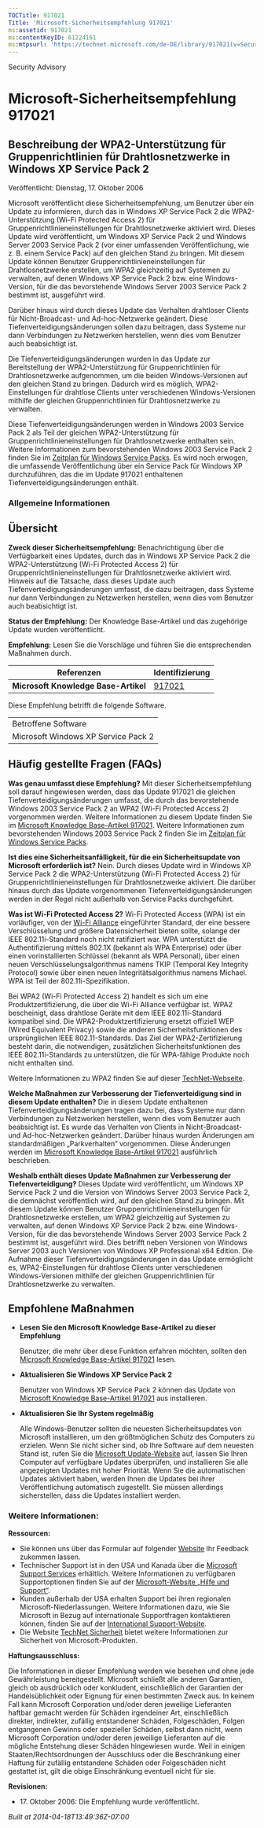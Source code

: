 ```yaml
---
TOCTitle: 917021
Title: 'Microsoft-Sicherheitsempfehlung 917021'
ms:assetid: 917021
ms:contentKeyID: 61224161
ms:mtpsurl: 'https://technet.microsoft.com/de-DE/library/917021(v=Security.10)'
---
```


Security Advisory

Microsoft-Sicherheitsempfehlung 917021
======================================

Beschreibung der WPA2-Unterstützung für Gruppenrichtlinien für Drahtlosnetzwerke in Windows XP Service Pack 2
-------------------------------------------------------------------------------------------------------------

Veröffentlicht: Dienstag, 17. Oktober 2006

Microsoft veröffentlicht diese Sicherheitsempfehlung, um Benutzer über ein Update zu informieren, durch das in Windows XP Service Pack 2 die WPA2-Unterstützung (Wi-Fi Protected Access 2) für Gruppenrichtlinieneinstellungen für Drahtlosnetzwerke aktiviert wird. Dieses Update wird veröffentlicht, um Windows XP Service Pack 2 und Windows Server 2003 Service Pack 2 (vor einer umfassenden Veröffentlichung, wie z. B. einem Service Pack) auf den gleichen Stand zu bringen. Mit diesem Update können Benutzer Gruppenrichtlinieneinstellungen für Drahtlosnetzwerke erstellen, um WPA2 gleichzeitig auf Systemen zu verwalten, auf denen Windows XP Service Pack 2 bzw. eine Windows-Version, für die das bevorstehende Windows Server 2003 Service Pack 2 bestimmt ist, ausgeführt wird.

Darüber hinaus wird durch dieses Update das Verhalten drahtloser Clients für Nicht-Broadcast- und Ad-hoc-Netzwerke geändert. Diese Tiefenverteidigungsänderungen sollen dazu beitragen, dass Systeme nur dann Verbindungen zu Netzwerken herstellen, wenn dies vom Benutzer auch beabsichtigt ist.

Die Tiefenverteidigungsänderungen wurden in das Update zur Bereitstellung der WPA2-Unterstützung für Gruppenrichtlinien für Drahtlosnetzwerke aufgenommen, um die beiden Windows-Versionen auf den gleichen Stand zu bringen. Dadurch wird es möglich, WPA2-Einstellungen für drahtlose Clients unter verschiedenen Windows-Versionen mithilfe der gleichen Gruppenrichtlinien für Drahtlosnetzwerke zu verwalten.

Diese Tiefenverteidigungsänderungen werden in Windows 2003 Service Pack 2 als Teil der gleichen WPA2-Unterstützung für Gruppenrichtlinieneinstellungen für Drahtlosnetzwerke enthalten sein. Weitere Informationen zum bevorstehenden Windows 2003 Service Pack 2 finden Sie im [Zeitplan für Windows Service Packs](http://www.microsoft.com/windows/lifecycle/servicepacks.mspx). Es wird noch erwogen, die umfassende Veröffentlichung über ein Service Pack für Windows XP durchzuführen, das die im Update 917021 enthaltenen Tiefenverteidigungsänderungen enthält.

### Allgemeine Informationen

Übersicht
---------

**Zweck dieser Sicherheitsempfehlung:** Benachrichtigung über die Verfügbarkeit eines Updates, durch das in Windows XP Service Pack 2 die WPA2-Unterstützung (Wi-Fi Protected Access 2) für Gruppenrichtlinieneinstellungen für Drahtlosnetzwerke aktiviert wird. Hinweis auf die Tatsache, dass dieses Update auch Tiefenverteidigungsänderungen umfasst, die dazu beitragen, dass Systeme nur dann Verbindungen zu Netzwerken herstellen, wenn dies vom Benutzer auch beabsichtigt ist.

**Status der Empfehlung:** Der Knowledge Base-Artikel und das zugehörige Update wurden veröffentlicht.

**Empfehlung:** Lesen Sie die Vorschläge und führen Sie die entsprechenden Maßnahmen durch.

| Referenzen                           | Identifizierung                                  |
|--------------------------------------|--------------------------------------------------|
| **Microsoft Knowledge Base-Artikel** | [917021](http://support.microsoft.com/kb/917021) |

Diese Empfehlung betrifft die folgende Software.

|                                     |
|-------------------------------------|
| Betroffene Software                 |
| Microsoft Windows XP Service Pack 2 |

Häufig gestellte Fragen (FAQs)
------------------------------

**Was genau umfasst diese Empfehlung?**
Mit dieser Sicherheitsempfehlung soll darauf hingewiesen werden, dass das Update 917021 die gleichen Tiefenverteidigungsänderungen umfasst, die durch das bevorstehende Windows 2003 Service Pack 2 an WPA2 (Wi-Fi Protected Access 2) vorgenommen werden. Weitere Informationen zu diesem Update finden Sie im [Microsoft Knowledge Base-Artikel 917021](http://support.microsoft.com/kb/917021). Weitere Informationen zum bevorstehenden Windows 2003 Service Pack 2 finden Sie im [Zeitplan für Windows Service Packs](http://www.microsoft.com/windows/lifecycle/servicepacks.mspx).

**Ist dies eine Sicherheitsanfälligkeit, für die ein Sicherheitsupdate von Microsoft erforderlich ist?**
Nein. Durch dieses Update wird in Windows XP Service Pack 2 die WPA2-Unterstützung (Wi-Fi Protected Access 2) für Gruppenrichtlinieneinstellungen für Drahtlosnetzwerke aktiviert. Die darüber hinaus durch das Update vorgenommenen Tiefenverteidigungsänderungen werden in der Regel nicht außerhalb von Service Packs durchgeführt.

**Was ist Wi-Fi Protected Access 2?**
Wi-Fi Protected Access (WPA) ist ein vorläufiger, von der [Wi-Fi Alliance](http://www.wi-fialliance.org/opensection/about_overview.php) eingeführter Standard, der eine bessere Verschlüsselung und größere Datensicherheit bieten sollte, solange der IEEE 802.11i-Standard noch nicht ratifiziert war. WPA unterstützt die Authentifizierung mittels 802.1X (bekannt als WPA Enterprise) oder über einen vorinstallierten Schlüssel (bekannt als WPA Personal), über einen neuen Verschlüsselungsalgorithmus namens TKIP (Temporal Key Integrity Protocol) sowie über einen neuen Integritätsalgorithmus namens Michael. WPA ist Teil der 802.11i-Spezifikation.

Bei WPA2 (Wi-Fi Protected Access 2) handelt es sich um eine Produktzertifizierung, die über die Wi-Fi Alliance verfügbar ist. WPA2 bescheinigt, dass drahtlose Geräte mit dem IEEE 802.11i-Standard kompatibel sind. Die WPA2-Produktzertifizierung ersetzt offiziell WEP (Wired Equivalent Privacy) sowie die anderen Sicherheitsfunktionen des ursprünglichen IEEE 802.11-Standards. Das Ziel der WPA2-Zertifizierung besteht darin, die notwendigen, zusätzlichen Sicherheitsfunktionen des IEEE 802.11i-Standards zu unterstützen, die für WPA-fähige Produkte noch nicht enthalten sind.

Weitere Informationen zu WPA2 finden Sie auf dieser [TechNet-Webseite](http://www.microsoft.com/technet/community/columns/cableguy/cg0505.mspx).

**Welche Maßnahmen zur Verbesserung der Tiefenverteidigung sind in diesem Update enthalten?**
Die in diesem Update enthaltenen Tiefenverteidigungsänderungen tragen dazu bei, dass Systeme nur dann Verbindungen zu Netzwerken herstellen, wenn dies vom Benutzer auch beabsichtigt ist. Es wurde das Verhalten von Clients in Nicht-Broadcast- und Ad-hoc-Netzwerken geändert. Darüber hinaus wurden Änderungen am standardmäßigen „Parkverhalten“ vorgenommen. Diese Änderungen werden im [Microsoft Knowledge Base-Artikel 917021](http://support.microsoft.com/kb/917021) ausführlich beschrieben.

**Weshalb enthält dieses Update Maßnahmen zur Verbesserung der Tiefenverteidigung?**
Dieses Update wird veröffentlicht, um Windows XP Service Pack 2 und die Version von Windows Server 2003 Service Pack 2, die demnächst veröffentlich wird, auf den gleichen Stand zu bringen. Mit diesem Update können Benutzer Gruppenrichtlinieneinstellungen für Drahtlosnetzwerke erstellen, um WPA2 gleichzeitig auf Systemen zu verwalten, auf denen Windows XP Service Pack 2 bzw. eine Windows-Version, für die das bevorstehende Windows Server 2003 Service Pack 2 bestimmt ist, ausgeführt wird. Dies betrifft neben Versionen von Windows Server 2003 auch Versionen von Windows XP Professional x64 Edition. Die Aufnahme dieser Tiefenverteidigungsänderungen in das Update ermöglicht es, WPA2-Einstellungen für drahtlose Clients unter verschiedenen Windows-Versionen mithilfe der gleichen Gruppenrichtlinien für Drahtlosnetzwerke zu verwalten.

Empfohlene Maßnahmen
--------------------

-   **Lesen Sie den Microsoft Knowledge Base-Artikel zu dieser Empfehlung**

    Benutzer, die mehr über diese Funktion erfahren möchten, sollten den [Microsoft Knowledge Base-Artikel 917021](http://support.microsoft.com/kb/917021) lesen.

-   **Aktualisieren Sie Windows XP Service Pack 2**

    Benutzer von Windows XP Service Pack 2 können das Update von [Microsoft Knowledge Base-Artikel 917021](http://support.microsoft.com/kb/917021) aus installieren.

-   **Aktualisieren Sie Ihr System regelmäßig**

    Alle Windows-Benutzer sollten die neuesten Sicherheitsupdates von Microsoft installieren, um den größtmöglichen Schutz des Computers zu erzielen. Wenn Sie nicht sicher sind, ob Ihre Software auf dem neuesten Stand ist, rufen Sie die [Microsoft Update-Website](http://update.microsoft.com/microsoftupdate/) auf, lassen Sie Ihren Computer auf verfügbare Updates überprüfen, und installieren Sie alle angezeigten Updates mit hoher Priorität. Wenn Sie die automatischen Updates aktiviert haben, werden Ihnen die Updates bei ihrer Veröffentlichung automatisch zugestellt. Sie müssen allerdings sicherstellen, dass die Updates installiert werden.

### Weitere Informationen:

**Ressourcen:**

-   Sie können uns über das Formular auf folgender [Website](https://support.microsoft.com/common/survey.aspx?scid=sw;en;1257&amp;showpage=1&amp;ws=technet&amp;sd=tech) Ihr Feedback zukommen lassen.
-   Technischer Support ist in den USA und Kanada über die [Microsoft Support Services](http://go.microsoft.com/fwlink/?linkid=21131) erhältlich. Weitere Informationen zu verfügbaren Supportoptionen finden Sie auf der [Microsoft-Website „Hilfe und Support“](http://support.microsoft.com/).
-   Kunden außerhalb der USA erhalten Support bei ihren regionalen Microsoft-Niederlassungen. Weitere Informationen dazu, wie Sie Microsoft in Bezug auf internationale Supportfragen kontaktieren können, finden Sie auf der [International Support-Website](http://go.microsoft.com/fwlink/?linkid=21155).
-   Die Website [TechNet Sicherheit](http://www.microsoft.com/germany/technet/sicherheit/default.mspx) bietet weitere Informationen zur Sicherheit von Microsoft-Produkten.

**Haftungsausschluss:**

Die Informationen in dieser Empfehlung werden wie besehen und ohne jede Gewährleistung bereitgestellt. Microsoft schließt alle anderen Garantien, gleich ob ausdrücklich oder konkludent, einschließlich der Garantien der Handelsüblichkeit oder Eignung für einen bestimmten Zweck aus. In keinem Fall kann Microsoft Corporation und/oder deren jeweilige Lieferanten haftbar gemacht werden für Schäden irgendeiner Art, einschließlich direkter, indirekter, zufällig entstandener Schäden, Folgeschäden, Folgen entgangenen Gewinns oder spezieller Schäden, selbst dann nicht, wenn Microsoft Corporation und/oder deren jeweilige Lieferanten auf die mögliche Entstehung dieser Schäden hingewiesen wurde. Weil in einigen Staaten/Rechtsordnungen der Ausschluss oder die Beschränkung einer Haftung für zufällig entstandene Schäden oder Folgeschäden nicht gestattet ist, gilt die obige Einschränkung eventuell nicht für sie.

**Revisionen:**

-   17. Oktober 2006: Die Empfehlung wurde veröffentlicht.

*Built at 2014-04-18T13:49:36Z-07:00*
